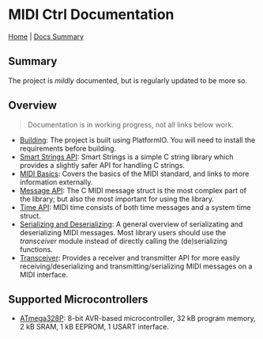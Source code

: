 # MIDI Ctrl Documentation

[Home](../README.md) | [Docs Summary](./Index.md)

## Summary

The project is _mildly_ documented, but is regularly updated to be more
so.

## Overview

> Documentation is in working progress, not all links below work.

*   [Building](./404.md): The project is built using PlatformIO.  You will
    need to install the requirements before building.
*   [Smart Strings API](./404.md): Smart Strings is a simple C string library
    which provides a slightly safer API for handling C strings.
*   [MIDI Basics](./404.md): Covers the basics of the MIDI standard, and links
    to more information externally.
*   [Message API](./404.md): The C MIDI message struct is the most complex
    part of the library; but also the most important for using the library.
*   [Time API](./404.md): MIDI time consists of both time messages and a
    system time struct.
*   [Serializing and Deserializing](./Serialization.md): A general overview
    of serializating and deserializing MIDI messages.  Most library users
    should use the *transceiver* module instead of directly calling the
    (de)serializing functions.
*   [Transceiver](./404.md): Provides a receiver and transmitter API for
    more easily receiving/deserializing and transmitting/serializing MIDI
    messages on a MIDI interface.

## Supported Microcontrollers

*   [ATmega328P](./ATmega328P.md): 8-bit AVR-based microcontroller, 32 kB
    program memory, 2 kB SRAM, 1 kB EEPROM, 1 USART interface.
